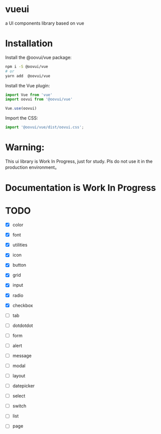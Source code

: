 # vueui
a UI components library based on vue

# Installation
Install the @oovui/vue package:

```sh
npm i -S @oovui/vue 
# or
yarn add  @oovui/vue 
```
Install the Vue plugin:

```javascript
import Vue from 'vue'
import oovui from '@oovui/vue'

Vue.use(oovui)
```

Import the CSS:

```javascript
import '@oovui/vue/dist/oovui.css';
```

# Warning:

This ui library is Work In Progress, just for study.  Pls do not use it in the production environment。

# Documentation is Work In Progress


# TODO
- [x] color
- [x] font
- [x] utilities
- [x] icon
- [x] button
- [x] grid
- [x] input
- [x] radio
- [x] checkbox
- [ ] tab
- [ ] dotdotdot
- [ ] form
- [ ] alert
- [ ] message
- [ ] modal
- [ ] layout
- [ ] datepicker
- [ ] select
- [ ] switch
- [ ] list
- [ ] page



